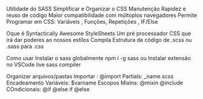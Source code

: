 Utilidade do SASS
 Simplificar e Organizar o CSS
 Manutenção
 Rapidez e reuso de código
 Maior compatibilidade com múltoplos navegadores
 Permite Programar em CSS: Variáveis , Funções, Repetições , IF/Else

Oque é 
Syntactically Awesome StyleSheets
Um pré processador CSS que irá dar poderes ao nossos estilos
Compila Estrutura de código de .scss ou .sass para .css


Como usar
Instalar o sass globalmente npm i -g sass
ou
Instalar extensão no VSCode live sass compiler

Organizar arquivos/pastas
Importar : @import
Partials: _name.scss
Encadeamento
Variáveis: $varname
Escopos
Mixins: @mixin @include
COndicionais: @if @else if @else
